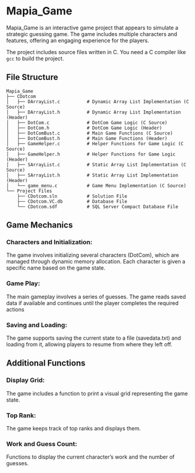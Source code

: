 # Mapia_Game

Mapia_Game is an interactive game project that appears to simulate a strategic guessing game. The game includes multiple characters and features, offering an engaging experience for the players.

The project includes source files written in C. You need a C compiler like `gcc` to build the project.

## File Structure
```plaintext
Mapia_Game
├── CDotcom
│   ├── DArrayList.c          # Dynamic Array List Implementation (C Source)
│   ├── DArrayList.h          # Dynamic Array List Implementation (Header)
│   ├── DotCom.c              # DotCom Game Logic (C Source)
│   ├── DotCom.h              # DotCom Game Logic (Header)
│   ├── DotComBust.c          # Main Game Functions (C Source)
│   ├── DotComBust.h          # Main Game Functions (Header)
│   ├── GameHelper.c          # Helper Functions for Game Logic (C Source)
│   ├── GameHelper.h          # Helper Functions for Game Logic (Header)
│   ├── SArrayList.c          # Static Array List Implementation (C Source)
│   ├── SArrayList.h          # Static Array List Implementation (Header)
│   └── game_menu.c           # Game Menu Implementation (C Source)
└── Project Files
    ├── CDotcom.sln           # Solution File
    ├── CDotcom.VC.db         # Database File
    └── CDotcom.sdf           # SQL Server Compact Database File
```

## Game Mechanics
### Characters and Initialization:
The game involves initializing several characters (DotCom), which are managed through dynamic memory allocation. Each character is given a specific name based on the game state.

### Game Play:
The main gameplay involves a series of guesses. The game reads saved data if available and continues until the player completes the required actions

### Saving and Loading:
The game supports saving the current state to a file (savedata.txt) and loading from it, allowing players to resume from where they left off.

## Additional Functions
### Display Grid:
The game includes a function to print a visual grid representing the game state.

### Top Rank:
The game keeps track of top ranks and displays them.

### Work and Guess Count:
Functions to display the current character’s work and the number of guesses.
